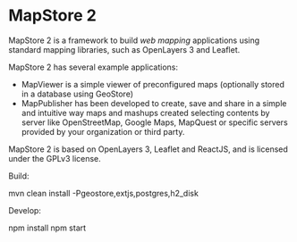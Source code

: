 MapStore 2
==========
MapStore 2 is a framework to build *web mapping* applications using standard mapping libraries, such as OpenLayers 3 and Leaflet.

MapStore 2 has several example applications: 
 * MapViewer is a simple viewer of preconfigured maps (optionally stored in a database using GeoStore)
 * MapPublisher has been developed to create, save and share in a simple and intuitive way maps and mashups created selecting contents by server like OpenStreetMap, Google Maps, MapQuest or specific servers provided by your organization or third party. 

MapStore 2 is based on OpenLayers 3, Leaflet and ReactJS, and is licensed under the GPLv3 license.

Build:

mvn clean install -Pgeostore,extjs,postgres,h2_disk

Develop:

npm install
npm start